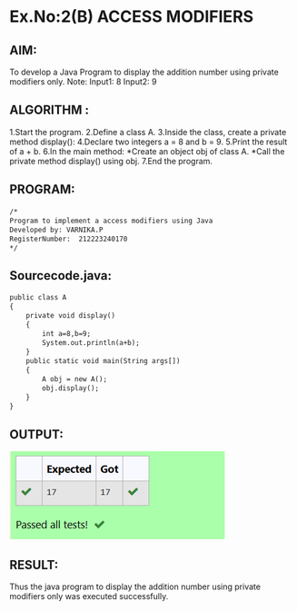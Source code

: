 # Ex.No:2(B) ACCESS MODIFIERS

## AIM:
To develop a Java Program to display the addition number using private modifiers only.
Note:
Input1: 8
Input2: 9

## ALGORITHM :

1.Start the program.
2.Define a class A.
3.Inside the class, create a private method display():
4.Declare two integers a = 8 and b = 9.
5.Print the result of a + b.
6.In the main method:
       *Create an object obj of class A.
       *Call the private method display() using obj.
7.End the program.


## PROGRAM:
 ```
/*
Program to implement a access modifiers using Java
Developed by: VARNIKA.P
RegisterNumber:  212223240170
*/
```

## Sourcecode.java:

```
public class A
{ 
    private void display() 
    { 
        int a=8,b=9;
        System.out.println(a+b); 
    }
    public static void main(String args[])
    {
        A obj = new A();
        obj.display();
    }
}

```


## OUTPUT:

![image](https://github.com/23008344/19AI307_JAVA/blob/bbd1e840b5c86dcbc6948b0c14712e3e34a3db78/Module-02/DAY-2/Screenshot%202025-04-30%20113259.png)

## RESULT:
Thus the java program to display the addition number using private modifiers only was executed successfully.


